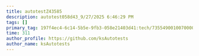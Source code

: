 ```yaml
---
title: autotestZ43585
description: autotest058d43_9/27/2025 6:46:29 PM
tags: []
primary_tag: 197f4ec4-6c14-5b5e-9fb3-058e21403d41:tech/73554900100700000996/67838200100800006287
time: 311
author_profile: https://github.com/ksAutotests
author_name: ksAutotests
---
```

